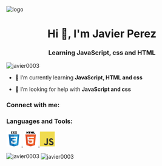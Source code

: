 ![logo]()
<h1 align="center">Hi 👋, I'm Javier Perez</h1>
<h3 align="center">Learning JavaScript, css and HTML</h3>

<p align="left"> <img src="https://komarev.com/ghpvc/?username=javier0003&label=Profile%20views&color=0e75b6&style=flat" alt="javier0003" /> </p>

- 🌱 I’m currently learning **JavaScript, HTML and css**

- 🤝 I’m looking for help with **JavaScript and css**

<h3 align="left">Connect with me:</h3>
<p align="left">
</p>

<h3 align="left">Languages and Tools:</h3>
<p align="left"> <a href="https://www.w3schools.com/css/" target="_blank" rel="noreferrer"> <img src="https://raw.githubusercontent.com/devicons/devicon/master/icons/css3/css3-original-wordmark.svg" alt="css3" width="40" height="40"/> </a> <a href="https://www.w3.org/html/" target="_blank" rel="noreferrer"> <img src="https://raw.githubusercontent.com/devicons/devicon/master/icons/html5/html5-original-wordmark.svg" alt="html5" width="40" height="40"/> </a> <a href="https://developer.mozilla.org/en-US/docs/Web/JavaScript" target="_blank" rel="noreferrer"> <img src="https://raw.githubusercontent.com/devicons/devicon/master/icons/javascript/javascript-original.svg" alt="javascript" width="40" height="40"/> </a> </p>

<p><img align="left" src="https://github-readme-stats.vercel.app/api/top-langs?username=javier0003&show_icons=true&locale=en&layout=compact" alt="javier0003" /></p>

<p>&nbsp;<img align="center" src="https://github-readme-stats.vercel.app/api?username=javier0003&show_icons=true&locale=en" alt="javier0003" /></p>

